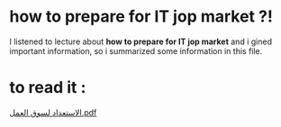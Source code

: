  # how to prepare for IT jop market ?!
 I listened to lecture about **how to prepare for IT jop market**
 and i gined important information, so i summarized some information in this file.
 
 # to read it :
 [الاستعداد لسوق العمل.pdf](https://github.com/psau-edu-sa/se3131-article-Hajarabdullh/files/9998046/default.pdf)
